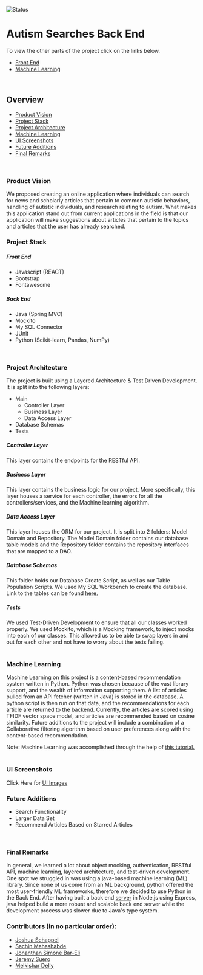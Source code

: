![Status](https://github.com/Software-Engineering-Final-Project/articleFetch/workflows/Java%20CI%20with%20Maven/badge.svg)
# Autism Searches Back End
To view the other parts of the project click on the links below.
- [Front End](https://github.com/Software-Engineering-Final-Project/articleRecommender)
- [Machine Learning](https://github.com/Software-Engineering-Final-Project/BackEndML)
<br />

## Overview
- [Product Vision](https://github.com/Software-Engineering-Final-Project/articleFetch#product-vision)
- [Project Stack](https://github.com/Software-Engineering-Final-Project/articleFetch#project-stack)
- [Project Architecture](https://github.com/Software-Engineering-Final-Project/articleFetch#project-architecture)
- [Machine Learning](https://github.com/Software-Engineering-Final-Project/articleFetch#machine-learning)
- [UI Screenshots](https://github.com/Software-Engineering-Final-Project/articleFetch/blob/master/Images/README.md)
- [Future Additions](https://github.com/Software-Engineering-Final-Project/articleFetch#future-additions)
- [Final Remarks](https://github.com/Software-Engineering-Final-Project/articleFetch#final-remarks)
<br />

### Product Vision
We proposed creating an online application where individuals can search for news and scholarly articles that pertain to common autistic behaviors, handling of autistic individuals, and research relating to autism. What makes this application stand out from current applications in the field is that our application will make suggestions about articles that pertain to the topics and articles that the user has already searched.
<br />

### Project Stack
##### Front End
- Javascript (REACT)
- Bootstrap
- Fontawesome

##### Back End
- Java (Spring MVC)
- Mockito
- My SQL Connector
- JUnit
- Python (Scikit-learn, Pandas, NumPy)
<br />

### Project Architecture
The project is built using a Layered Architecture & Test Driven Development. It is split into the following layers:
- Main
    - Controller Layer
    - Business Layer
    - Data Access Layer
- Database Schemas
- Tests

##### Controller Layer
This layer contains the endpoints for the RESTful API. 

##### Business Layer
This layer contains the business logic for our project. More specifically, this layer houses a service for each controller, the errors for all the controllers/services, and the Machine learning algorithm.

##### Data Access Layer
This layer houses the ORM for our project. It is split into 2 folders: Model Domain and Repository. The Model Domain folder contains our database table models and the Repository folder contains the repository interfaces that are mapped to a DAO.

##### Database Schemas
This folder holds our Database Create Script, as well as our Table Population Scripts. We used My SQL Workbench to create the database.
Link to the tables can be found [here.](https://github.com/Software-Engineering-Final-Project/articleFetch/tree/master/src/DatabaseSchemas)

##### Tests
We used Test-Driven Development to ensure that all our classes worked properly. We used Mockito, which is a Mocking framework, to inject mocks into each of our classes. This allowed us to be able to swap layers in and out for each other and not have to worry about the tests failing.
<br />
<br />

### Machine Learning
Machine Learning on this project is a content-based recommendation system written in Python. Python was chosen because of the vast library support, and the wealth of information supporting them. A list of articles pulled from an API fetcher (written in Java) is stored in the database. A python script is then run on that data, and the recommendations for each article are returned to the backend.
Currently, the articles are scored using TFIDF vector space model, and articles are recommended based on cosine similarity. Future additions to the project will include a combination of a Collaborative filtering algorithm based on user preferences along with the content-based recommendation. 

Note: Machine Learning was accomplished through the help of [this tutorial.](https://heartbeat.fritz.ai/recommender-systems-with-python-part-i-content-based-filtering-5df4940bd831)
<br />
<br />

### UI Screenshots
Click Here for [UI Images](https://github.com/Software-Engineering-Final-Project/articleFetch/blob/master/Images/README.md)
<br />

### Future Additions
- Search Functionality
- Larger Data Set
- Recommend Articles Based on Starred Articles
<br />

### Final Remarks
In general, we learned a lot about object mocking, authentication, RESTful API, machine learning, layered architecture, and test-driven development. One spot we struggled in was using a java-based machine learning (ML) library. Since none of us come from an ML background, python offered the most user-friendly ML frameworks, therefore we decided to use Python in the Back End. After having built a back end [server](https://github.com/jschappel/ABC-Corp) in Node.js using Express, java helped build a more robust and scalable back end server while the development process was slower due to Java's type system.
<br />

### Contributors (in no particular order):
- [Joshua Schappel](https://github.com/jschappel)
- [Sachin Mahashabde](https://github.com/sachinmahashabde)
- [Jonanthan Simone Bar-Eli](https://github.com/jonbareli)
- [Jeremy Suero](https://github.com/iamyobany)
- [Melkishar Delly](https://github.com/melkdelly)
